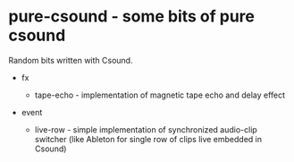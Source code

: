 pure-csound - some bits of pure csound
============================================

Random bits written with Csound.

* fx

  * tape-echo - implementation of magnetic tape echo and delay effect

* event

  * live-row - simple implementation of synchronized audio-clip switcher
    (like Ableton for single row of clips live embedded in Csound)